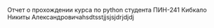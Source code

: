 Отчет о прохождении курса по python студента ПИН-241 Кибкало Никиты Александровичаhsdtsstjjsjsjdrjdjdj
